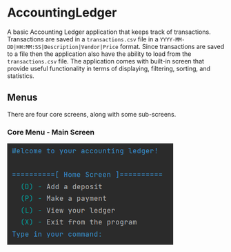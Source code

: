 # AccountingLedger
A basic Accounting Ledger application that keeps track of transactions. Transactions are saved in a `transactions.csv` file in a `YYYY-MM-DD|HH:MM:SS|Description|Vendor|Price` format.
Since transactions are saved to a file then the application also have the ability to load from the `transactions.csv` file. The application comes with built-in screen that provide useful
functionality in terms of displaying, filtering, sorting, and statistics.

## Menus
There are four core screens, along with some sub-screens.

### Core Menu - Main Screen
![Home Screen](images/home_screen.png)
